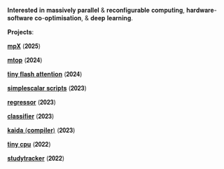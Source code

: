 𝐈𝐧𝐭𝐞𝐫𝐞𝐬𝐭𝐞𝐝 𝐢𝐧 𝐦𝐚𝐬𝐬𝐢𝐯𝐞𝐥𝐲 𝐩𝐚𝐫𝐚𝐥𝐥𝐞𝐥 & 𝐫𝐞𝐜𝐨𝐧𝐟𝐢𝐠𝐮𝐫𝐚𝐛𝐥𝐞 𝐜𝐨𝐦𝐩𝐮𝐭𝐢𝐧𝐠, 𝐡𝐚𝐫𝐝𝐰𝐚𝐫𝐞-𝐬𝐨𝐟𝐭𝐰𝐚𝐫𝐞 𝐜𝐨-𝐨𝐩𝐭𝐢𝐦𝐢𝐬𝐚𝐭𝐢𝐨𝐧, & 𝐝𝐞𝐞𝐩 𝐥𝐞𝐚𝐫𝐧𝐢𝐧𝐠.

𝐏𝐫𝐨𝐣𝐞𝐜𝐭𝐬:

[𝐦𝐩𝐗](https://github.com/jepeake/mpX) (𝟐𝟎𝟐𝟓)

[𝐦𝐭𝐨𝐩](https://github.com/jepeake/mtop) (𝟐𝟎𝟐𝟒)

[𝐭𝐢𝐧𝐲 𝐟𝐥𝐚𝐬𝐡 𝐚𝐭𝐭𝐞𝐧𝐭𝐢𝐨𝐧](https://github.com/jepeake/tiny-flash-attention) (𝟐𝟎𝟐𝟒)

[𝐬𝐢𝐦𝐩𝐥𝐞𝐬𝐜𝐚𝐥𝐚𝐫 𝐬𝐜𝐫𝐢𝐩𝐭𝐬](https://github.com/jepeake/simplescalar-scripts) (𝟐𝟎𝟐𝟑)

[𝐫𝐞𝐠𝐫𝐞𝐬𝐬𝐨𝐫](https://github.com/jepeake/regressor) (𝟐𝟎𝟐𝟑)

[𝐜𝐥𝐚𝐬𝐬𝐢𝐟𝐢𝐞𝐫](https://github.com/jepeake/classifier) (𝟐𝟎𝟐𝟑)

[𝐤𝐚𝐢𝐝𝐚 (𝐜𝐨𝐦𝐩𝐢𝐥𝐞𝐫)](https://github.com/jepeake/kaida) (𝟐𝟎𝟐𝟑)

[𝐭𝐢𝐧𝐲 𝐜𝐩𝐮](https://github.com/jepeake/tinycpu) (𝟐𝟎𝟐𝟐)

[𝐬𝐭𝐮𝐝𝐲𝐭𝐫𝐚𝐜𝐤𝐞𝐫](https://github.com/jepeake/studytracker) (𝟐𝟎𝟐𝟐)
